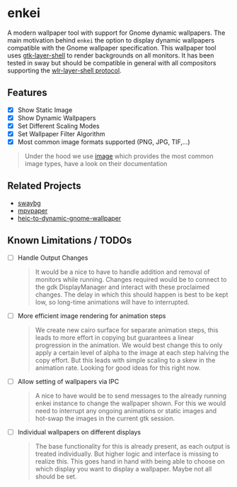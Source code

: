 # enkei

A modern wallpaper tool with support for Gnome dynamic wallpapers. The main motivation behind `enkei`
the option to display dynamic wallpapers compatible with the
Gnome wallpaper specification. This wallpaper tool uses [gtk-layer-shell](https://github.com/wmww/gtk-layer-shell) to render backgrounds
on all monitors. It has been tested in sway but should be compatible in general
with all compositors supporting the [wlr-layer-shell protocol](https://github.com/swaywm/wlr-protocols/blob/master/unstable/wlr-layer-shell-unstable-v1.xml).

## Features

- [X] Show Static Image
- [X] Show Dynamic Wallpapers
- [X] Set Different Scaling Modes
- [X] Set Wallpaper Filter Algorithm
- [X] Most common image formats supported (PNG, JPG, TIF,...)

> Under the hood we use [image](https://crates.io/crates/image) which provides the most common image types, have a look on their documentation

## Related Projects

- [swaybg](https://github.com/swaywm/swaybg)
- [mpvpaper](https://github.com/GhostNaN/mpvpaper)
- [heic-to-dynamic-gnome-wallpaper](https://github.com/jwuensche/heic-to-dynamic-gnome-wallpaper)

## Known Limitations / TODOs

- [ ] Handle Output Changes
    > It would be a nice to have to handle addition and removal of monitors
    > while running.  Changes required would be to connect to the gdk
    > DisplayManager and interact with these proclaimed changes. The delay in
    > which this should happen is best to be kept low, so long-time animations
    > will have to interrupted.

- [ ] More efficient image rendering for animation steps

    > We create new cairo surface for separate animation steps, this leads to
    > more effort in copying but guarantees a linear progression in the
    > animation.  We would best change this to only apply a certain level of
    > alpha to the image at each step halving the copy effort. But this leads
    > with simple scaling to a skew in the animation rate. Looking for good
    > ideas for this right now.
    
- [ ] Allow setting of wallpapers via IPC

    > A nice to have would be to send messages to the already running enkei
    > instance to change the wallpaper shown.  For this we would need to
    > interrupt any ongoing animations or static images and hot-swap the images
    > in the current gtk session.
    
- [ ] Individual wallpapers on different displays

    > The base functionality for this is already present, as each output is
    > treated individually. But higher logic and interface is missing to
    > realize this.  This goes hand in hand with being able to choose on which
    > display you want to display a wallpaper. Maybe not all should be set.
